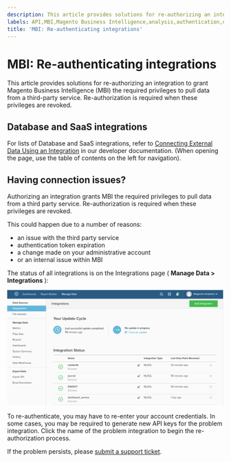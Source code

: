 ```yaml
---
description: This article provides solutions for re-authorizing an integration to grant Magento Business Intelligence (MBI) the required privileges to pull data from a third-party service. Re-authorization is required when these privileges are revoked.
labels: API,MBI,Magento Business Intelligence,analysis,authentication,data,database,how to,integrations,third-party extensions,Adobe Commerce
title: 'MBI: Re-authenticating integrations'
---
```


# MBI: Re-authenticating integrations

This article provides solutions for re-authorizing an integration to grant Magento Business Intelligence (MBI) the required privileges to pull data from a third-party service. Re-authorization is required when these privileges are revoked.

## Database and SaaS integrations

For lists of Database and SaaS integrations, refer to [Connecting External Data Using an Integration](https://docs.magento.com/mbi/data-analyst/importing-data/integrations/integrations.html) in our developer documentation. (When opening the page, use the table of contents on the left for navigation).

## Having connection issues?
Authorizing an integration grants MBI the required privileges to pull data from a third party service. Re-authorization is required when these privileges are revoked.

This could happen due to a number of reasons:

* an issue with the third party service
* authentication token expiration
* a change made on your administrative account
* or an internal issue within MBI

The status of all integrations is on the Integrations page ( **Manage Data > Integrations** ):

![Integrations_page.png](assets/Integrations_page.png)

To re-authenticate, you may have to re-enter your account credentials. In some cases, you may be required to generate new API keys for the problem integration. Click the name of the problem integration to begin the re-authorization process.

If the problem persists, please [submit a support ticket](https://support.magento.com/hc/en-us/articles/360019088251).